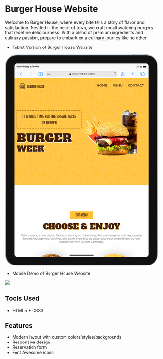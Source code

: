 # Burger House Website

Welcome to Burger House, where every bite tells a story of flavor and satisfaction. Nestled in the heart of town, we craft mouthwatering burgers that redefine deliciousness. With a blend of premium ingredients and culinary passion, prepare to embark on a culinary journey like no other.

- Tablet Version of Burger House Website
<img src="assets/iPad-Screenshort.png" />

- Mobile Demo of Burger House Website
<img src="assets/mobile-version.gif" />

## Tools Used
- HTML5 + CSS3

## Features
- Modern layout with custom colors/styles/backgrounds
- Responsive design
- Reservation form
- Font Awesome icons
